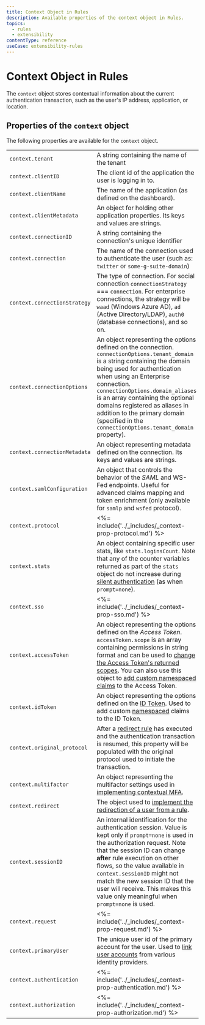 ```yaml
---
title: Context Object in Rules
description: Available properties of the context object in Rules.
topics:
  - rules
  - extensibility
contentType: reference
useCase: extensibility-rules
---
```


# Context Object in Rules

The `context` object stores contextual information about the current authentication transaction, such as the user's IP address, application, or location.

## Properties of the `context` object

The following properties are available for the `context` object.

| | |
|-|-|
| `context.tenant` | A string containing the name of the tenant |
| `context.clientID` | The client id of the application the user is logging in to. |
| `context.clientName` | The name of the application (as defined on the dashboard). |
| `context.clientMetadata` | An object for holding other application properties. Its keys and values are strings. |
| `context.connectionID` | A string containing the connection's unique identifier |
| `context.connection` | The name of the connection used to authenticate the user (such as: `twitter` or `some-g-suite-domain`) |
| `context.connectionStrategy` | The type of connection. For social connection `connectionStrategy` === `connection`. For enterprise connections, the strategy will be `waad` (Windows Azure AD), `ad` (Active Directory/LDAP), `auth0` (database connections), and so on. |
| `context.connectionOptions` | An object representing the options defined on the connection. `connectionOptions.tenant_domain` is a string containing the domain being used for authentication when using an Enterprise connection. `connectionOptions.domain_aliases` is an array containing the optional domains registered as aliases in addition to the primary domain (specified in the `connectionOptions.tenant_domain` property). |
| `context.connectionMetadata` | An object representing metadata defined on the connection. Its keys and values are strings. |
| `context.samlConfiguration` | An object that controls the behavior of the <dfn data-key="security-assertion-markup-language">SAML</dfn> and WS-Fed endpoints. Useful for advanced claims mapping and token enrichment (only available for `samlp` and `wsfed` protocol). |
| `context.protocol` | <%= include('../_includes/_context-prop-protocol.md') %> |
| `context.stats` | An object containing specific user stats, like `stats.loginsCount`. Note that any of the counter variables returned as part of the `stats` object do not increase during [silent authentication](/api-auth/tutorials/silent-authentication) (as when `prompt=none`). |
| `context.sso` | <%= include('../_includes/_context-prop-sso.md') %> |
| `context.accessToken` | An object representing the options defined on the <dfn data-key="access-token">Access Token</dfn>. `accessToken.scope` is an array containing permissions in string format and can be used to [change the Access Token's returned scopes](/rules/current#api-authorization-modify-scope). You can also use this object to [add custom namespaced claims](/scopes/current/sample-use-cases#add-custom-claims-to-a-token) to the Access Token. |
| `context.idToken` | An object representing the options defined on the [ID Token](/tokens/id-tokens). Used to add custom [namespaced](/tokens/concepts/claims-namespacing) claims to the ID Token. |
| `context.original_protocol` | After a [redirect rule](/rules/current/redirect) has executed and the authentication transaction is resumed, this property will be populated with the original protocol used to initiate the transaction. |
| `context.multifactor` | An object representing the multifactor settings used in [implementing contextual MFA](/multifactor-authentication/custom). |
| `context.redirect` | The object used to [implement the redirection of a user from a rule](/rules/current/redirect#how-to-implement-a-redirect). |
| `context.sessionID` | An internal identification for the authentication session. Value is kept only if `prompt=none` is used in the authorization request. Note that the session ID can change **after** rule execution on other flows, so the value available in `context.sessionID` might not match the new session ID that the user will receive. This makes this value only meaningful when `prompt=none` is used. |
| `context.request` | <%= include('../_includes/_context-prop-request.md') %> |
| `context.primaryUser` | The unique user id of the primary account for the user. Used to [link user accounts](/link-accounts#automatic-account-linking) from various identity providers. |
| `context.authentication` | <%= include('../_includes/_context-prop-authentication.md') %> |
| `context.authorization` | <%= include('../_includes/_context-prop-authorization.md') %> |
